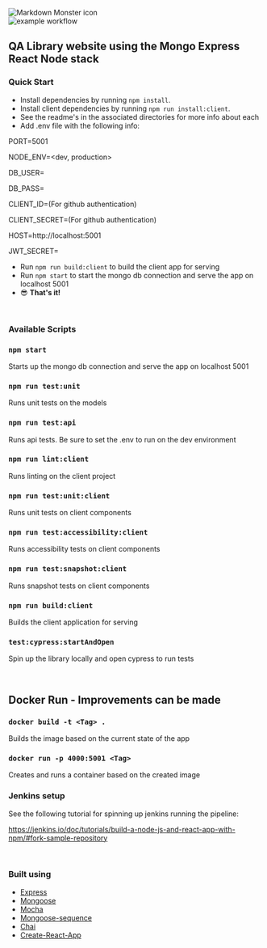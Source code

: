 <img src="https://dev.azure.com/cskow/qa-library/_apis/build/status/skow0020.qa-library"
     alt="Markdown Monster icon"
     style="float: left; margin-right: 10px;" /> 
<br />
![example workflow](https://github.com/skow0020/qa-library/actions/workflows/nodejs.yml/badge.svg)


## QA Library website using the Mongo Express React Node stack

### Quick Start

* Install dependencies by running `npm install`.
* Install client  dependencies by running `npm run install:client`.
* See the readme's in the associated directories for more info about each
* Add .env file with the following info: 
  
PORT=5001

NODE_ENV=<dev, production>

DB_USER=

DB_PASS=

CLIENT_ID=(For github authentication)

CLIENT_SECRET=(For github authentication)

HOST=http://localhost:5001

JWT_SECRET=

* Run `npm run build:client` to build the client app for serving
* Run `npm start` to start the mongo db connection and serve the app on localhost 5001
* 😎 **That's it!**
<br />

### Available Scripts

### `npm start`

Starts up the mongo db connection and serve the app on localhost 5001

### `npm run test:unit`

Runs unit tests on the models

### `npm run test:api`

Runs api tests. Be sure to set the .env to run on the dev environment

### `npm run lint:client`

Runs linting on the client project

### `npm run test:unit:client`

Runs unit tests on client components

### `npm run test:accessibility:client`

Runs accessibility tests on client components

### `npm run test:snapshot:client`

Runs snapshot tests on client components

### `npm run build:client`

Builds the client application for serving

### `test:cypress:startAndOpen`

Spin up the library locally and open cypress to run tests

<br />

## Docker Run - Improvements can be made

### `docker build -t <Tag> .`

Builds the image based on the current state of the app

### `docker run -p 4000:5001 <Tag>`

Creates and runs a container based on the created image

### Jenkins setup

See the following tutorial for spinning up jenkins running the pipeline: 

https://jenkins.io/doc/tutorials/build-a-node-js-and-react-app-with-npm/#fork-sample-repository

<br />

### Built using

- [Express](https://expressjs.com/)
- [Mongoose](https://mongoosejs.com/)
- [Mocha](https://mochajs.org/)
- [Mongoose-sequence](https://github.com/ramiel/mongoose-sequence)
- [Chai](https://www.chaijs.com/)
- [Create-React-App](https://github.com/facebook/create-react-app)


<br />

